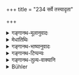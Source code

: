 +++
title = "234 सर्वे तस्यादृता"

+++

<details><summary>गङ्गानथ-मूलानुवादः</summary>

All the duties have been honoured by him who has honoured these three; and all acts remain fruitless for him who does not honour them.—(234).
</details>

<details><summary>मेधातिथिः</summary>

**आदृताः** सत्कृताः । आदृतवचनेन प्रत्युपकारपरत्वं लक्ष्यते । यो ह्य् आदृतो भवति स परितुष्टः प्रत्युपकाराय यतते । अथ वा **आदृतः** परितुष्टः उच्यते । धर्मस्य चानन्त्यात् परितोषानुपपत्तेः फलदानोत्सुकत्वं लक्ष्यते । सर्वाणि तस्य कर्माण्य् आशु फलदायीनि भवन्ति । **यस्यैते त्रय आदृताः** शुश्रूषया परितुष्टाः । एतैस् त्व् अनाराधितैर् यत् फलकामेन किंचित् क्रियते शुभं कर्म तत् सर्वं निष्फलम् । **सर्वाः क्रियाः** सर्वाणि श्रौतस्मार्तानि कर्माणि । 

- अर्थवादो ऽयम् । पुरुषार्थो ह्य् आराधनविधिः । तदतिक्रमे पुरुषः प्रत्यवयन् महता पापेन कर्मोपार्जिते ऽपीष्टफलभोगे प्रतिबध्यते । अत उच्यते **सर्वास् तस्याफलाः क्रिया** इति ॥ २.२३४ ॥
</details>

<details><summary>गङ्गानथ-भाष्यानुवादः</summary>

‘*Honoured*’—respected. The mention of ‘honouring’ indicates that the person honoured is intent upon repaying the benefits he has received. As a matter of fact, the person who is honoured becomes pleased and tries to repay it. Or, ‘*honoured*’ may be taken as standing for ‘pleased.’ And as Duties are endless, the entire satisfaction of these would not be possible; so that what is indicated is ‘anxiety to bring about the desired result’; hence what is meant is that ‘all acts done by him bear fruit quickly.’

‘*By him who has honoured these three*’—who has satisfied them by his service.

If these persons are not honoured, then whatever meritorious act the man does with a view to reward remains fruitless.

‘*All acts*’,—*i.e*., rites performed according to *Śrauta and Smārta* rules.

This verse is purely commendatory. The fact of the matter is that the injunction of honouring the three persons aims at the accomplishment of something desirable for man; so that by transgressing it the man would incur a great sin, which would obstruct the fulfilment of any reward that he might have won by his acts. It is with a view to this that it is said that ‘*all his acts remain fruitless*.’—(234)
</details>

<details><summary>गङ्गानथ-टिप्पन्यः</summary>

This verse is quoted in *Parāśaramādhava* (Ācāra, p. 336) along with
verse 233;—and in *Smṛticandrikā* (Saṃskāra, p. 95).
</details>

<details><summary>गङ्गानथ-तुल्य-वाक्यानि</summary>

*Viṣṇu* (31.9).—\[Reproduces Manu.\]

*Mahābhārata* (12.103.12).—(Same as Manu, but reading ‘*lokāḥ*’ for
‘*dharmaḥ*.’)
</details>

<details><summary>Bühler</summary>

234	All duties have been fulfilled by him who honours those three; but to him who honours them not, all rites remain fruitless.
</details>
